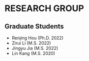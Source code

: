 ---
---

# RESEARCH GROUP

## Graduate Students

- Renjing Hou (Ph.D. 2022)
- Zirui Li (M.S. 2022)
- Jingyu Jia (M.S. 2022)
- Lin Kang (M.S. 2020)
